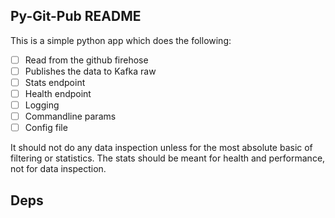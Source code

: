 Py-Git-Pub README
-----------------

This is a simple python app which does the following:
- [ ] Read from the github firehose
- [ ] Publishes the data to Kafka raw
- [ ] Stats endpoint
- [ ] Health endpoint
- [ ] Logging
- [ ] Commandline params
- [ ] Config file

It should not do any data inspection unless for the most absolute basic of
filtering or statistics. The stats should be meant for health and performance,
not for data inspection.

## Deps
```shell

```
